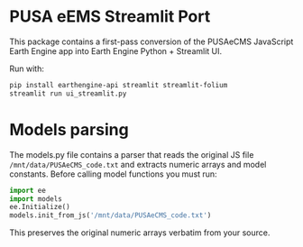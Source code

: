 # PUSA eEMS Streamlit Port

This package contains a first-pass conversion of the PUSAeCMS JavaScript Earth Engine app into Earth Engine Python + Streamlit UI.

Run with:

```bash
pip install earthengine-api streamlit streamlit-folium
streamlit run ui_streamlit.py
```


# Models parsing

The models.py file contains a parser that reads the original JS file `/mnt/data/PUSAeCMS_code.txt` and extracts numeric arrays and model constants. Before calling model functions you must run:

```python
import ee
import models
ee.Initialize()
models.init_from_js('/mnt/data/PUSAeCMS_code.txt')
```

This preserves the original numeric arrays verbatim from your source.
